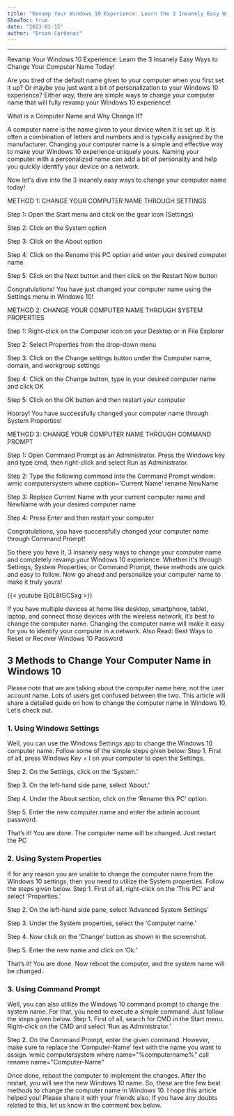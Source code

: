 ```yaml
---
title: "Revamp Your Windows 10 Experience: Learn the 3 Insanely Easy Ways to Change Your Computer Name Today!"
ShowToc: true 
date: "2023-01-15"
author: "Brian Cardenas"
---
```

*****
Revamp Your Windows 10 Experience: Learn the 3 Insanely Easy Ways to Change Your Computer Name Today!

Are you tired of the default name given to your computer when you first set it up? Or maybe you just want a bit of personalization to your Windows 10 experience? Either way, there are simple ways to change your computer name that will fully revamp your Windows 10 experience!

What is a Computer Name and Why Change It?

A computer name is the name given to your device when it is set up. It is often a combination of letters and numbers and is typically assigned by the manufacturer. Changing your computer name is a simple and effective way to make your Windows 10 experience uniquely yours. Naming your computer with a personalized name can add a bit of personality and help you quickly identify your device on a network.

Now let's dive into the 3 insanely easy ways to change your computer name today!

METHOD 1: CHANGE YOUR COMPUTER NAME THROUGH SETTINGS

Step 1: Open the Start menu and click on the gear icon (Settings)

Step 2: Click on the System option

Step 3: Click on the About option

Step 4: Click on the Rename this PC option and enter your desired computer name

Step 5: Click on the Next button and then click on the Restart Now button

Congratulations! You have just changed your computer name using the Settings menu in Windows 10!

METHOD 2: CHANGE YOUR COMPUTER NAME THROUGH SYSTEM PROPERTIES

Step 1: Right-click on the Computer icon on your Desktop or in File Explorer

Step 2: Select Properties from the drop-down menu

Step 3: Click on the Change settings button under the Computer name, domain, and workgroup settings

Step 4: Click on the Change button, type in your desired computer name and click OK

Step 5: Click on the OK button and then restart your computer

Hooray! You have successfully changed your computer name through System Properties!

METHOD 3: CHANGE YOUR COMPUTER NAME THROUGH COMMAND PROMPT

Step 1: Open Command Prompt as an Administrator. Press the Windows key and type cmd, then right-click and select Run as Administrator.

Step 2: Type the following command into the Command Prompt window: wmic computersystem where caption='Current Name' rename NewName

Step 3: Replace Current Name with your current computer name and NewName with your desired computer name

Step 4: Press Enter and then restart your computer

Congratulations, you have successfully changed your computer name through Command Prompt!

So there you have it, 3 insanely easy ways to change your computer name and completely revamp your Windows 10 experience. Whether it's through Settings, System Properties, or Command Prompt, these methods are quick and easy to follow. Now go ahead and personalize your computer name to make it truly yours!

{{< youtube Ej0L8tGCSxg >}} 



If you have multiple devices at home like desktop, smartphone, tablet, laptop, and connect those devices with the wireless network, it’s best to change the computer name. Changing the computer name will make it easy for you to identify your computer in a network.
Also Read: Best Ways to Reset or Recover Windows 10 Password

 
## 3 Methods to Change Your Computer Name in Windows 10


Please note that we are talking about the computer name here, not the user account name. Lots of users get confused between the two. This article will share a detailed guide on how to change the computer name in Windows 10. Let’s check out.

 
### 1. Using Windows Settings


Well, you can use the Windows Settings app to change the Windows 10 computer name. Follow some of the simple steps given below.
Step 1. First of all, press Windows Key + I on your computer to open the Settings.

Step 2. On the Settings, click on the ‘System.’

Step 3. On the left-hand side pane, select ‘About.’

Step 4. Under the About section, click on the ‘Rename this PC’ option.

Step 5. Enter the new computer name and enter the admin account password.

That’s it! You are done. The computer name will be changed. Just restart the PC

 
### 2. Using System Properties


If for any reason you are unable to change the computer name from the Windows 10 settings, then you need to utilize the System properties. Follow the steps given below.
Step 1. First of all, right-click on the ‘This PC’ and select ‘Properties.’

Step 2. On the left-hand side pane, select ‘Advanced System Settings’

Step 3. Under the System properties, select the ‘Computer name.’

Step 4. Now click on the ‘Change’ button as shown in the screenshot.

Step 5. Enter the new name and click on ‘Ok.’

That’s it! You are done. Now reboot the computer, and the system name will be changed.

 
### 3. Using Command Prompt


Well, you can also utilize the Windows 10 command prompt to change the system name. For that, you need to execute a simple command. Just follow the steps given below.
Step 1. First of all, search for CMD in the Start menu. Right-click on the CMD and select ‘Run as Administrator.’

Step 2. On the Command Prompt, enter the given command. However, make sure to replace the ‘Computer-Name’ text with the name you want to assign.
wmic computersystem where name="%computername%" call rename name="Computer-Name"

Once done, reboot the computer to implement the changes. After the restart, you will see the new Windows 10 name.
So, these are the few best methods to change the computer name in Windows 10. I hope this article helped you! Please share it with your friends also. If you have any doubts related to this, let us know in the comment box below.




